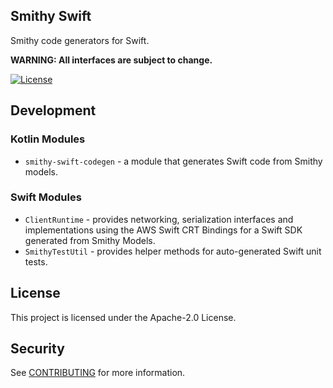 ## Smithy Swift

Smithy code generators for Swift.

**WARNING: All interfaces are subject to change.**

[![License][apache-badge]][apache-url]

[apache-badge]: https://img.shields.io/badge/License-Apache%202.0-blue.svg
[apache-url]: LICENSE

## Development

### Kotlin Modules

* `smithy-swift-codegen` - a module that generates Swift code from Smithy models.

### Swift Modules

* `ClientRuntime` - provides networking, serialization interfaces and implementations using the AWS Swift CRT Bindings for a Swift SDK generated from Smithy Models.
* `SmithyTestUtil` - provides helper methods for auto-generated Swift unit tests.

## License

This project is licensed under the Apache-2.0 License.

## Security

See [CONTRIBUTING](CONTRIBUTING.md) for more information.

